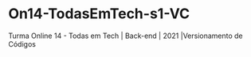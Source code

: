 # On14-TodasEmTech-s1-VC
Turma Online 14 - Todas em Tech | Back-end | 2021 |Versionamento de Códigos
